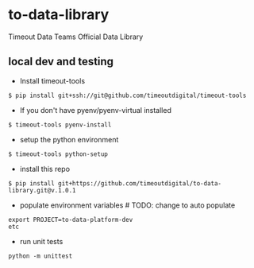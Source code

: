# to-data-library
Timeout Data Teams Official Data Library

## local dev and testing

- Install timeout-tools

```
$ pip install git+ssh://git@github.com/timeoutdigital/timeout-tools
```

- If you don't have pyenv/pyenv-virtual installed

```
$ timeout-tools pyenv-install
```

- setup the python environment
```
$ timeout-tools python-setup
```

- install this repo

```
$ pip install git+https://github.com/timeoutdigital/to-data-library.git@v.1.0.1
```

- populate environment variables # TODO: change to auto populate

```
export PROJECT=to-data-platform-dev
etc
```

- run unit tests

```
python -m unittest
```
